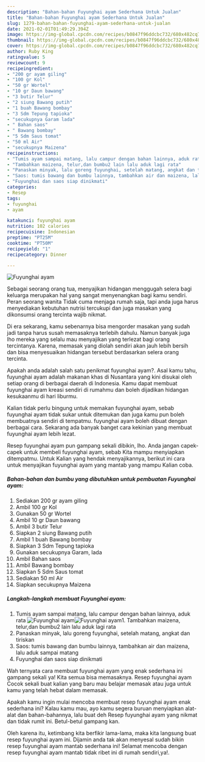 ```yaml
---
description: "Bahan-bahan Fuyunghai ayam Sederhana Untuk Jualan"
title: "Bahan-bahan Fuyunghai ayam Sederhana Untuk Jualan"
slug: 1279-bahan-bahan-fuyunghai-ayam-sederhana-untuk-jualan
date: 2021-02-01T01:49:29.394Z
image: https://img-global.cpcdn.com/recipes/b0847f96ddcbc732/680x482cq70/fuyunghai-ayam-foto-resep-utama.jpg
thumbnail: https://img-global.cpcdn.com/recipes/b0847f96ddcbc732/680x482cq70/fuyunghai-ayam-foto-resep-utama.jpg
cover: https://img-global.cpcdn.com/recipes/b0847f96ddcbc732/680x482cq70/fuyunghai-ayam-foto-resep-utama.jpg
author: Ruby King
ratingvalue: 5
reviewcount: 9
recipeingredient:
- "200 gr ayam giling"
- "100 gr Kol"
- "50 gr Wortel"
- "10 gr Daun bawang"
- "3 butir Telur"
- "2 siung Bawang putih"
- "1 buah Bawang bombay"
- "3 Sdm Tepung tapioka"
- "secukupnya Garam lada"
- " Bahan saos"
- " Bawang bombay"
- "5 Sdm Saus tomat"
- "50 ml Air"
- "secukupnya Maizena"
recipeinstructions:
- "Tumis ayam sampai matang, lalu campur dengan bahan lainnya, aduk rata"
- "Tambahkan maizena, telur,dan bumbu2 lain lalu aduk lagi rata"
- "Panaskan minyak, lalu goreng fuyunghai, setelah matang, angkat dan tiriskan"
- "Saos: tumis bawang dan bumbu lainnya, tambahkan air dan maizena, lalu aduk sampai matang"
- "Fuyunghai dan saos siap dinikmati"
categories:
- Resep
tags:
- fuyunghai
- ayam

katakunci: fuyunghai ayam 
nutrition: 102 calories
recipecuisine: Indonesian
preptime: "PT25M"
cooktime: "PT50M"
recipeyield: "1"
recipecategory: Dinner

---
```



![Fuyunghai ayam](https://img-global.cpcdn.com/recipes/b0847f96ddcbc732/680x482cq70/fuyunghai-ayam-foto-resep-utama.jpg)

Sebagai seorang orang tua, menyajikan hidangan menggugah selera bagi keluarga merupakan hal yang sangat menyenangkan bagi kamu sendiri. Peran seorang  wanita Tidak cuma menjaga rumah saja, tapi anda juga harus menyediakan kebutuhan nutrisi tercukupi dan juga masakan yang dikonsumsi orang tercinta wajib nikmat.

Di era  sekarang, kamu sebenarnya bisa mengorder masakan yang sudah jadi tanpa harus susah memasaknya terlebih dahulu. Namun banyak juga lho mereka yang selalu mau menyajikan yang terlezat bagi orang tercintanya. Karena, memasak yang diolah sendiri akan jauh lebih bersih dan bisa menyesuaikan hidangan tersebut berdasarkan selera orang tercinta. 



Apakah anda adalah salah satu penikmat fuyunghai ayam?. Asal kamu tahu, fuyunghai ayam adalah makanan khas di Nusantara yang kini disukai oleh setiap orang di berbagai daerah di Indonesia. Kamu dapat membuat fuyunghai ayam kreasi sendiri di rumahmu dan boleh dijadikan hidangan kesukaanmu di hari liburmu.

Kalian tidak perlu bingung untuk memakan fuyunghai ayam, sebab fuyunghai ayam tidak sukar untuk ditemukan dan juga kamu pun boleh membuatnya sendiri di tempatmu. fuyunghai ayam boleh dibuat dengan berbagai cara. Sekarang ada banyak banget cara kekinian yang membuat fuyunghai ayam lebih lezat.

Resep fuyunghai ayam pun gampang sekali dibikin, lho. Anda jangan capek-capek untuk membeli fuyunghai ayam, sebab Kita mampu menyiapkan ditempatmu. Untuk Kalian yang hendak menyajikannya, berikut ini cara untuk menyajikan fuyunghai ayam yang mantab yang mampu Kalian coba.

<!--inarticleads1-->

##### Bahan-bahan dan bumbu yang dibutuhkan untuk pembuatan Fuyunghai ayam:

1. Sediakan 200 gr ayam giling
1. Ambil 100 gr Kol
1. Gunakan 50 gr Wortel
1. Ambil 10 gr Daun bawang
1. Ambil 3 butir Telur
1. Siapkan 2 siung Bawang putih
1. Ambil 1 buah Bawang bombay
1. Siapkan 3 Sdm Tepung tapioka
1. Gunakan secukupnya Garam, lada
1. Ambil  Bahan saos
1. Ambil  Bawang bombay
1. Siapkan 5 Sdm Saus tomat
1. Sediakan 50 ml Air
1. Siapkan secukupnya Maizena




<!--inarticleads2-->

##### Langkah-langkah membuat Fuyunghai ayam:

1. Tumis ayam sampai matang, lalu campur dengan bahan lainnya, aduk rata
<img src="https://img-global.cpcdn.com/steps/44051d704d1e46c1/160x128cq70/fuyunghai-ayam-langkah-memasak-1-foto.jpg" alt="Fuyunghai ayam"><img src="https://img-global.cpcdn.com/steps/cd82a71b896ade71/160x128cq70/fuyunghai-ayam-langkah-memasak-1-foto.jpg" alt="Fuyunghai ayam">1. Tambahkan maizena, telur,dan bumbu2 lain lalu aduk lagi rata
1. Panaskan minyak, lalu goreng fuyunghai, setelah matang, angkat dan tiriskan
1. Saos: tumis bawang dan bumbu lainnya, tambahkan air dan maizena, lalu aduk sampai matang
1. Fuyunghai dan saos siap dinikmati




Wah ternyata cara membuat fuyunghai ayam yang enak sederhana ini gampang sekali ya! Kita semua bisa memasaknya. Resep fuyunghai ayam Cocok sekali buat kalian yang baru mau belajar memasak atau juga untuk kamu yang telah hebat dalam memasak.

Apakah kamu ingin mulai mencoba membuat resep fuyunghai ayam enak sederhana ini? Kalau kamu mau, ayo kamu segera buruan menyiapkan alat-alat dan bahan-bahannya, lalu buat deh Resep fuyunghai ayam yang nikmat dan tidak rumit ini. Betul-betul gampang kan. 

Oleh karena itu, ketimbang kita berfikir lama-lama, maka kita langsung buat resep fuyunghai ayam ini. Dijamin anda tak akan menyesal sudah bikin resep fuyunghai ayam mantab sederhana ini! Selamat mencoba dengan resep fuyunghai ayam mantab tidak ribet ini di rumah sendiri,ya!.

